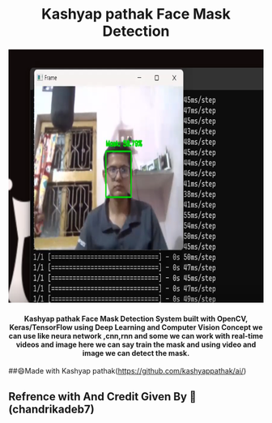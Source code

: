 <h1 align="center"> Kashyap pathak Face Mask Detection</h1>

<div align= "center"><img src="https://github.com/kashyappathak/ai/blob/main/kp.png" width="550" height="500"/>
  <h4> Kashyap pathak Face Mask Detection System built with OpenCV, Keras/TensorFlow using Deep Learning and Computer Vision Concept we can use like neura network ,cnn,rnn and some we can work with real-time videos and image here we can say train the mask and using video and image we can  detect the mask.</h4>
</div>



##:smile:Made with Kashyap pathak(https://github.com/kashyappathak/ai/)
## Refrence with And Credit Given By :eyes:&nbsp;  (chandrikadeb7)


